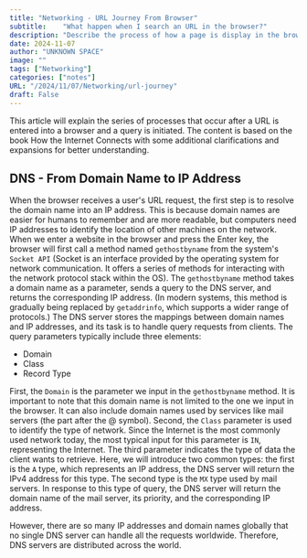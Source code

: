 ```yaml
---
title: "Networking - URL Journey From Browser"
subtitle:    "What happen when I search an URL in the browser?"
description: "Describe the process of how a page is display in the browser"
date: 2024-11-07
author: "UNKNOWN SPACE"
image: ""
tags: ["Networking"]
categories: ["notes"]
URL: "/2024/11/07/Networking/url-journey"
draft: False
---
```


This article will explain the series of processes that occur after a URL is entered 
into a browser and a query is initiated. The content is based on the book How the 
Internet Connects with some additional clarifications and expansions for better 
understanding.

## DNS - From Domain Name to IP Address
When the browser receives a user's URL request, the first step is to resolve the domain 
name into an IP address. This is because domain names are easier for humans to remember 
and are more readable, but computers need IP addresses to identify the location of 
other machines on the network. When we enter a website in the browser and press the 
Enter key, the browser will first call a method named `gethostbyname` from the system's 
`Socket API` (Socket is an interface provided by the operating system for network 
communication. It offers a series of methods for interacting with the network protocol 
stack within the OS). The `gethostbyname` method takes a domain name as a parameter, 
sends a query to the DNS server, and returns the corresponding IP address. (In modern 
systems, this method is gradually being replaced by `getaddrinfo`, which supports a 
wider range of protocols.) The DNS server stores the mappings between domain names 
and IP addresses, and its task is to handle query requests from clients. The query 
parameters typically include three elements:
- Domain
- Class
- Record Type

First, the `Domain` is the parameter we input in the `gethostbyname` method. It is 
important to note that this domain name is not limited to the one we input in the 
browser. It can also include domain names used by services like mail servers (the part 
after the @ symbol). Second, the `Class` parameter is used to identify the type of 
network. Since the Internet is the most commonly used network today, the most typical 
input for this parameter is `IN`, representing the Internet. The third parameter 
indicates the type of data the client wants to retrieve. Here, we will introduce two 
common types: the first is the `A` type, which represents an IP address, the DNS server 
will return the IPv4 address for this type. The second type is the `MX` type used by 
mail servers. In response to this type of query, the DNS server will return the domain 
name of the mail server, its priority, and the corresponding IP address.

However, there are so many IP addresses and domain names globally that no single DNS 
server can handle all the requests worldwide. Therefore, DNS servers are distributed 
across the world.